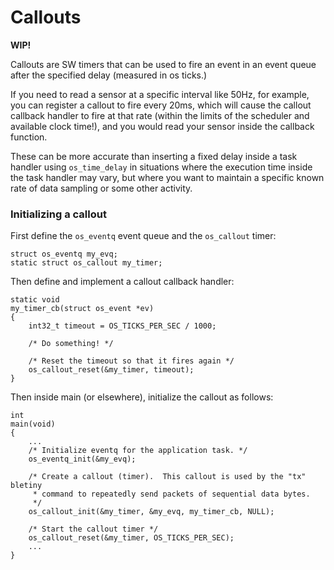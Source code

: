 # Callouts

**WIP!**

Callouts are SW timers that can be used to fire an event in an event queue
after the specified delay (measured in os ticks.)

If you need to read a sensor at a specific interval like 50Hz, for example, you
can register a callout to fire every 20ms, which will cause the callout
callback handler to fire at that rate (within the limits of the scheduler and
available clock time!), and you would read your sensor inside the callback
function.

These can be more accurate than inserting a fixed delay inside a task handler
using `os_time_delay` in situations where the execution time inside the task
handler may vary, but where you want to maintain a specific known rate of data
sampling or some other activity.

### Initializing a callout

First define the `os_eventq` event queue and the `os_callout` timer:

```
struct os_eventq my_evq;
static struct os_callout my_timer;
```

Then define and implement a callout callback handler:

```
static void
my_timer_cb(struct os_event *ev)
{
    int32_t timeout = OS_TICKS_PER_SEC / 1000;

    /* Do something! */

    /* Reset the timeout so that it fires again */
    os_callout_reset(&my_timer, timeout);
}
```

Then inside main (or elsewhere), initialize the callout as follows:

```
int
main(void)
{
    ...
    /* Initialize eventq for the application task. */
    os_eventq_init(&my_evq);

    /* Create a callout (timer).  This callout is used by the "tx" bletiny
     * command to repeatedly send packets of sequential data bytes.
     */
    os_callout_init(&my_timer, &my_evq, my_timer_cb, NULL);

    /* Start the callout timer */
    os_callout_reset(&my_timer, OS_TICKS_PER_SEC);
    ...
}
```
